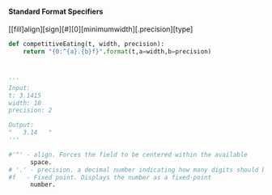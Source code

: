 #### Standard Format Specifiers
[[fill]align][sign][#][0][minimumwidth][.precision][type]

```python
def competitiveEating(t, width, precision):
    return "{0:^{a}.{b}f}".format(t,a=width,b=precision)



'''
Input:
t: 3.1415
width: 10
precision: 2

Output:
"   3.14   "
'''

#'^' - align. Forces the field to be centered within the available
      space.
# '.' - precision. a decimal number indicating how many digits should be displayed after the decimal point in a floating point conversion
#f   - Fixed point. Displays the number as a fixed-point
      number.
```
